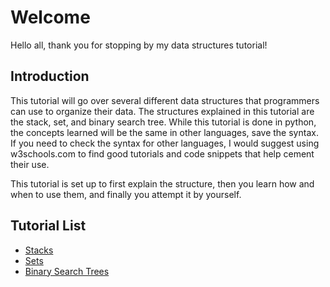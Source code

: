 # Welcome

Hello all, thank you for stopping by my data structures tutorial!

## Introduction

This tutorial will go over several different data structures that programmers can use to organize their data. The structures explained in this tutorial are the stack, set, and binary search tree. While this tutorial is done in python, the concepts learned will be the same in other languages, save the syntax. If you need to check the syntax for other languages, I would suggest using w3schools.com to find good tutorials and code snippets that help cement their use.

This tutorial is set up to first explain the structure, then you learn how and when to use them, and finally you attempt it by yourself.

## Tutorial List

* [Stacks](stacks.md)
* [Sets](sets.md)
* [Binary Search Trees](bst.md)